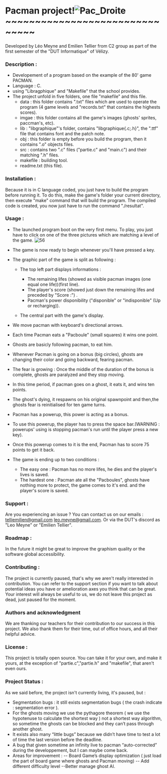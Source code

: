 # Pacman project!![Pac_Droite](https://user-images.githubusercontent.com/78816569/107407429-effac980-6b09-11eb-94ef-28b02d05eb48.png)~~~~~~~~~~~~~~~~~~~~~~~~~~~~~~~
Developed by Léo Meyne and Emilien Tellier from C2 group as part of the first semester of the "DUT Informatique" of Vélizy.
### Description :

* Developement of a program based on the example of the 80' game PACMAN.
* Language : C. 
* using "Libragphique" and "Makefile" that the school provides.
* The project unfold in five folders, one file "makefile" and this file.
  - data : this folder contains ".txt" files which are used to operate the program (4 game levels and "records.txt" that contains the highests scores).
  - imgae : this folder contains all the game's images (ghosts' sprites, paccman's, etc).
  - lib : "libgraphique"'s folder, contains "libgraphique{.c;.h}", the ".ttf" file that contains font and the patch note.
  - obj : this folder is empty before you build the program, then it contains ".o" objects files.
  - src : contains two ".c" files ("partie.c" and "main.c") and their matching ".h" files.
  - makefile : building tool.
  - readme.txt (this file).

### Installation :
Because it is in C language coded, you just have to build the program before running it.
To do this, make the game's folder your current directory, then execute "make" command that will build the program.
The compiled code is created, you now just have to run the command "./resultat".

### Usage :
* The launched program boot on the very first menu. To play, you just have to click on one of the three pictures which are matching a level of the game.
![56](https://user-images.githubusercontent.com/78816569/107412838-5682e600-6b10-11eb-8909-32370f5bf6ae.PNG)
* The game is now ready to begin whenever you'll have pressed a key.

* The graphic part of the game is split as following :
  * The top left part displays informations :
  	* The remaining lifes (showed as visible pacman images (one equal one life))(first line).
	* The player's score (showed just down the remaining lifes and preceded by "Score :") .
	* Pacman's power disponibility ("disponible" or "indisponible" (Up or recharging)).
  
   *    The central part with the game's display.

* We move pacman with keyboard's directional arrows.
* Each time Pacman eats a "Pacboule" (small squares) it wins one point.
* Ghosts are basicly following pacman, to eat him.
* Whenever Pacman is going on a bonus (big circles), ghosts are changing their color and going backward, fearing pacman.
* The fear is growing : Once the middle of the duration of the bonus is complete, ghosts are paralyzed and they stop moving.
* In this time period, if pacman goes on a ghost, it eats it, and wins ten points.
* The ghost's dying, it respawns on his original spawnpoint and then,the ghosts fear is reinitialised for ten game turns.
* Pacman has a powerup, this power is acting as a bonus.
* To use this powerup, the player has to press the space bar.(WARNING : powerups' using is stopping pacman's run until the player press a new key).
* Once this powerup comes to it is the end, Pacman has to score 75 points to get it back.
* The game is ending up to two conditions :
	* The easy one : Pacman has no more lifes, he dies and the player's lives is saved.
	* The hardest one : Pacman ate all the "Pacboules", ghosts have nothing more to protect, the game comes to it's end. and the player's score is saved.
		

### Support :

Are you experiencing an issue ?
You can contact us on our emails : telliemilien@gmail.com leo.meyne@gmail.com.
Or via the DUT's discord as "Leo Meyne" or "Emilien Tellier".

### Roadmap :

In the future it might be great to improve the graphism quality or the software global accessibility.

### Contributing :

The project is currently paused, that's why we aren't really interested in contribution. You can refer to the support section if you want to talk about potential ideas you have or amelioration axes you think that can be great. Your interest will always be useful to us, we do not leave this project as dead, just paused for the moment.

### Authors and acknowledgment

We are thanking our teachers for their contribution to our success in this project.
We also thank them for their time, out of office hours, and all their helpful advice.

### License :

This project is totally open source. You can take it for your own, and make it yours, at the exception of "partie.c","partie.h" and "makefile", that aren't even ours.
### Project Status :
As we said before, the project isn't currently living, it's paused, but :
* Segmentation bugs : it still exists segmentation bugs ( the crash indicate : segmentation error ).
* For the ghosts moving we use the pythagore theorem ( we use the hypotenuse to calculate the shortest way ) not a shortest way algorithm, so sometime the ghosts can be blocked and they can’t pass through another ghost.
* It exists also many “little bugs” because we didn’t have time to test a lot of time the last version before the deadline.
* A bug that given sometime an infinity live to pacman “auto-corrected” during the developpement, but I can maybe come back.
* Areas for improvement :
  -- Board Game’s display optimization ( just load the part of board game where ghosts and Pacman moving)
-- Add different difficulty level
--Better manage ghost AI.

